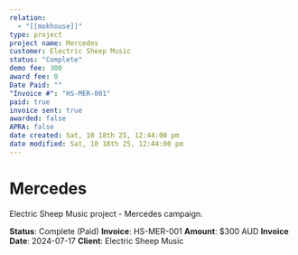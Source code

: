 ```yaml
---
relation:
  - "[[mokhouse]]"
type: project
project name: Mercedes
customer: Electric Sheep Music
status: "Complete"
demo fee: 300
award fee: 0
Date Paid: ""
"Invoice #": "HS-MER-001"
paid: true
invoice sent: true
awarded: false
APRA: false
date created: Sat, 10 18th 25, 12:44:00 pm
date modified: Sat, 10 18th 25, 12:44:00 pm
---
```


# Mercedes

Electric Sheep Music project - Mercedes campaign.

**Status**: Complete (Paid)
**Invoice**: HS-MER-001
**Amount**: $300 AUD
**Invoice Date**: 2024-07-17
**Client**: Electric Sheep Music
